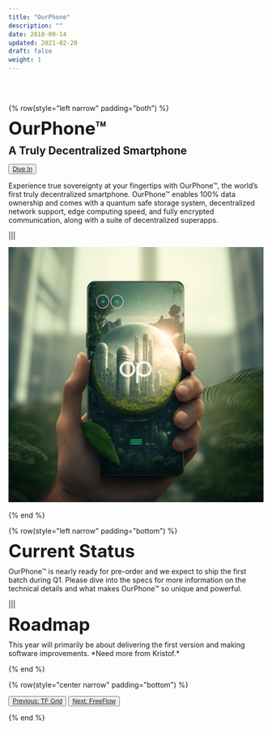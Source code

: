 ```yaml
---
title: "OurPhone"
description: ""
date: 2018-09-14
updated: 2021-02-20
draft: false
weight: 1
---
```


<div class="container mx-auto">

<br>
<br>

<!-- section 1 intro -->

{% row(style="left narrow" padding="both") %}

<span style="font-size:2.5em; font-weight:bold; line-height:1em;"> OurPhone™</span>

<span style="font-size:1.5em; font-weight:bold; line-height:1.2em;"> A Truly Decentralized Smartphone</span>

<button style="font-size:0.9em">[Dive In](https://ourphone.ourworld.tf/)</button>

<p>
Experience true sovereignty at your fingertips with OurPhone™, the world’s first truly decentralized smartphone. OurPhone™ enables 100% data ownership and comes with a quantum safe storage system, decentralized network support, edge computing speed, and fully encrypted communication, along with a suite of decentralized superapps.
</p>

|||

![image](img/ourphone.png#medium#m)

{% end %}

<!-- section 2 status -->

{% row(style="left narrow" padding="bottom") %}

<span style="font-size:2.5em; font-weight:bold; line-height:1em;"> Current Status</span>

<p>
OurPhone™ is nearly ready for pre-order and we expect to ship the first batch during Q1. Please dive into the specs for more information on the technical details and what makes OurPhone™ so unique and powerful.
</p>

|||

<span style="font-size:2.5em; font-weight:bold; line-height:1em;"> Roadmap</span>

<p>
This year will primarily be about delivering the first version and making software improvements. *Need more from Kristof.*
</p>

{% end %}

{% row(style="center narrow" padding="bottom") %}

<button style="font-size:0.9em">[Previous: TF Grid](/projects/tfgrid)</button>
<button style="font-size:0.9em">[Next: FreeFlow](/projects/freeflow)</button>

{% end %}

<div>

